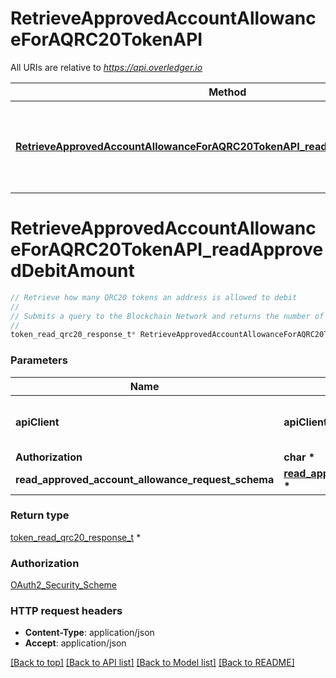 # RetrieveApprovedAccountAllowanceForAQRC20TokenAPI

All URIs are relative to *https://api.overledger.io*

Method | HTTP request | Description
------------- | ------------- | -------------
[**RetrieveApprovedAccountAllowanceForAQRC20TokenAPI_readApprovedDebitAmount**](RetrieveApprovedAccountAllowanceForAQRC20TokenAPI.md#RetrieveApprovedAccountAllowanceForAQRC20TokenAPI_readApprovedDebitAmount) | **POST** /v2/tokenise/tokens/qrc20/approved-debit-amount | Retrieve how many QRC20 tokens an address is allowed to debit


# **RetrieveApprovedAccountAllowanceForAQRC20TokenAPI_readApprovedDebitAmount**
```c
// Retrieve how many QRC20 tokens an address is allowed to debit
//
// Submits a query to the Blockchain Network and returns the number of QRC20 tokens a particular account is allowed to debit from another account
//
token_read_qrc20_response_t* RetrieveApprovedAccountAllowanceForAQRC20TokenAPI_readApprovedDebitAmount(apiClient_t *apiClient, char * Authorization, read_approved_account_allowance_request_schema_t * read_approved_account_allowance_request_schema);
```

### Parameters
Name | Type | Description  | Notes
------------- | ------------- | ------------- | -------------
**apiClient** | **apiClient_t \*** | context containing the client configuration |
**Authorization** | **char \*** |  | 
**read_approved_account_allowance_request_schema** | **[read_approved_account_allowance_request_schema_t](read_approved_account_allowance_request_schema.md) \*** |  | 

### Return type

[token_read_qrc20_response_t](token_read_qrc20_response.md) *


### Authorization

[OAuth2_Security_Scheme](../README.md#OAuth2_Security_Scheme)

### HTTP request headers

 - **Content-Type**: application/json
 - **Accept**: application/json

[[Back to top]](#) [[Back to API list]](../README.md#documentation-for-api-endpoints) [[Back to Model list]](../README.md#documentation-for-models) [[Back to README]](../README.md)

